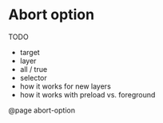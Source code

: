 Abort option
============

TODO

- target
- layer
- all / true
- selector
- how it works for new layers
- how it works with preload vs. foreground

@page abort-option
